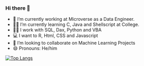 ### Hi there 👋

- 🔭 I’m currently working at Microverse as a Data Engineer.
- 👨‍🎓 I’m currently learning C, Java and Shellscript at College.
- 👨‍🔧 I work with SQL, Dax, Python and VBA
- 💻 I want to R, Html, CSS and Javascript
- 👯 I’m looking to collaborate on Machine Learning Projects
- 😄 Pronouns: He/him

[![Top Langs](https://github-readme-stats.vercel.app/api/top-langs/?username=RodrigoCapuzzi)](https://github.com/RodrigoCapuzzi/github-readme-stats)

